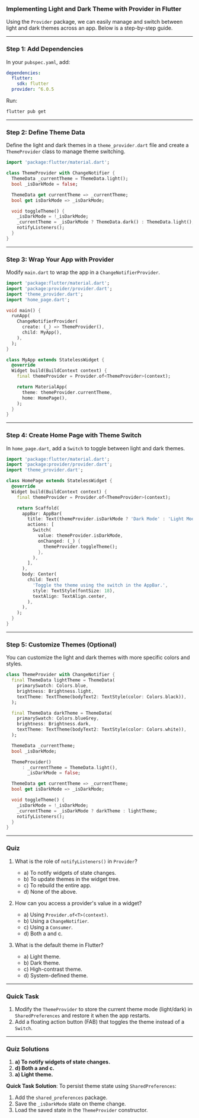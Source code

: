 ### **Implementing Light and Dark Theme with Provider in Flutter**

Using the `Provider` package, we can easily manage and switch between light and dark themes across an app. Below is a step-by-step guide.

---

### **Step 1: Add Dependencies**

In your `pubspec.yaml`, add:
```yaml
dependencies:
  flutter:
    sdk: flutter
  provider: ^6.0.5
```

Run:
```bash
flutter pub get
```

---

### **Step 2: Define Theme Data**

Define the light and dark themes in a `theme_provider.dart` file and create a `ThemeProvider` class to manage theme switching.

```dart
import 'package:flutter/material.dart';

class ThemeProvider with ChangeNotifier {
  ThemeData _currentTheme = ThemeData.light();
  bool _isDarkMode = false;

  ThemeData get currentTheme => _currentTheme;
  bool get isDarkMode => _isDarkMode;

  void toggleTheme() {
    _isDarkMode = !_isDarkMode;
    _currentTheme = _isDarkMode ? ThemeData.dark() : ThemeData.light();
    notifyListeners();
  }
}
```

---

### **Step 3: Wrap Your App with Provider**

Modify `main.dart` to wrap the app in a `ChangeNotifierProvider`.

```dart
import 'package:flutter/material.dart';
import 'package:provider/provider.dart';
import 'theme_provider.dart';
import 'home_page.dart';

void main() {
  runApp(
    ChangeNotifierProvider(
      create: (_) => ThemeProvider(),
      child: MyApp(),
    ),
  );
}

class MyApp extends StatelessWidget {
  @override
  Widget build(BuildContext context) {
    final themeProvider = Provider.of<ThemeProvider>(context);

    return MaterialApp(
      theme: themeProvider.currentTheme,
      home: HomePage(),
    );
  }
}
```

---

### **Step 4: Create Home Page with Theme Switch**

In `home_page.dart`, add a `Switch` to toggle between light and dark themes.

```dart
import 'package:flutter/material.dart';
import 'package:provider/provider.dart';
import 'theme_provider.dart';

class HomePage extends StatelessWidget {
  @override
  Widget build(BuildContext context) {
    final themeProvider = Provider.of<ThemeProvider>(context);

    return Scaffold(
      appBar: AppBar(
        title: Text(themeProvider.isDarkMode ? 'Dark Mode' : 'Light Mode'),
        actions: [
          Switch(
            value: themeProvider.isDarkMode,
            onChanged: (_) {
              themeProvider.toggleTheme();
            },
          ),
        ],
      ),
      body: Center(
        child: Text(
          'Toggle the theme using the switch in the AppBar.',
          style: TextStyle(fontSize: 18),
          textAlign: TextAlign.center,
        ),
      ),
    );
  }
}
```

---

### **Step 5: Customize Themes (Optional)**

You can customize the light and dark themes with more specific colors and styles.

```dart
class ThemeProvider with ChangeNotifier {
  final ThemeData lightTheme = ThemeData(
    primarySwatch: Colors.blue,
    brightness: Brightness.light,
    textTheme: TextTheme(bodyText2: TextStyle(color: Colors.black)),
  );

  final ThemeData darkTheme = ThemeData(
    primarySwatch: Colors.blueGrey,
    brightness: Brightness.dark,
    textTheme: TextTheme(bodyText2: TextStyle(color: Colors.white)),
  );

  ThemeData _currentTheme;
  bool _isDarkMode;

  ThemeProvider()
      : _currentTheme = ThemeData.light(),
        _isDarkMode = false;

  ThemeData get currentTheme => _currentTheme;
  bool get isDarkMode => _isDarkMode;

  void toggleTheme() {
    _isDarkMode = !_isDarkMode;
    _currentTheme = _isDarkMode ? darkTheme : lightTheme;
    notifyListeners();
  }
}
```

---

### **Quiz**

1. What is the role of `notifyListeners()` in `Provider`?
   - a) To notify widgets of state changes.
   - b) To update themes in the widget tree.
   - c) To rebuild the entire app.
   - d) None of the above.

2. How can you access a provider's value in a widget?
   - a) Using `Provider.of<T>(context)`.
   - b) Using a `ChangeNotifier`.
   - c) Using a `Consumer`.
   - d) Both a and c.

3. What is the default theme in Flutter?
   - a) Light theme.
   - b) Dark theme.
   - c) High-contrast theme.
   - d) System-defined theme.

---

### **Quick Task**

1. Modify the `ThemeProvider` to store the current theme mode (light/dark) in `SharedPreferences` and restore it when the app restarts.
2. Add a floating action button (FAB) that toggles the theme instead of a `Switch`.

---

### **Quiz Solutions**

1. **a) To notify widgets of state changes.**
2. **d) Both a and c.**
3. **a) Light theme.**

**Quick Task Solution**:
To persist theme state using `SharedPreferences`:
1. Add the `shared_preferences` package.
2. Save the `_isDarkMode` state on theme change.
3. Load the saved state in the `ThemeProvider` constructor.
